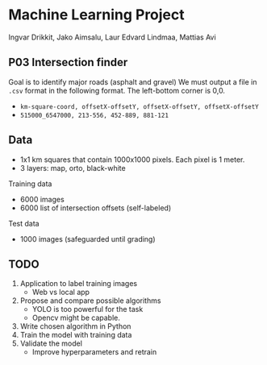 # Machine Learning Project
Ingvar Drikkit, Jako Aimsalu, Laur Edvard Lindmaa, Mattias Avi
## P03 Intersection finder
Goal is to identify major roads (asphalt and gravel)
We must output a file in `.csv` format in the following format. The left-bottom corner is 0,0.
* `km-square-coord, offsetX-offsetY, offsetX-offsetY, offsetX-offsetY`
* `515000_6547000, 213-556, 452-889, 881-121`

## Data
* 1x1 km squares that contain 1000x1000 pixels. Each pixel is 1 meter.
* 3 layers: map, orto, black-white

Training data
* 6000 images
* 6000 list of intersection offsets (self-labeled)

Test data
* 1000 images (safeguarded until grading)

## TODO
1. Application to label training images
    - Web vs local app
1. Propose and compare possible algorithms
    - YOLO is too powerful for the task
    - Opencv might be capable.
1. Write chosen algorithm in Python
1. Train the model with training data
1. Validate the model
    - Improve hyperparameters and retrain
